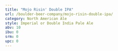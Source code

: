 ```yaml
---
title: "Mojo Risin' Double IPA"
url: /boulder-beer-company/mojo-risin-double-ipa/
category: North American Ale
style: Imperial or Double India Pale Ale
abv: 10
ibu: 0
srm: 0
upc: 0
---
```


